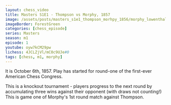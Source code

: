 ```yaml
---
layout: chess_video
title: Masters S1E1 - Thompson vs Morphy, 1857
image: /assets/posts/masters_s1e1_thompson_morhpy_1856/morphy_lowenthal_1858.jpg
imageBorder: ForestGreen
categories: [chess_episode]
series: Masters
season: m1
episode: 1
youtube: oyw7kCM29pw
lichess: 4JCLZjVl/mC0c9UJe#0
tags: [chess, m1, morphy]
---
```


It is October 6th, 1857. Play has started for round-one of the first-ever
American Chess Congress.

This is a knockout tournament - players progress to
the next round by accumulating three wins against their opponent (with draws
not counting!) This is game one of Morphy's 1st round match against Thompson.


